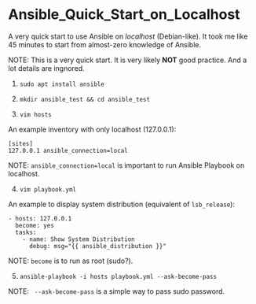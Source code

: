 # Ansible_Quick_Start_on_Localhost

A very quick start to use Ansible on *localhost* (Debian-like).
It took me like 45 minutes to start from almost-zero knowledge of Ansible.

NOTE: This is a very quick start. It is very likely **NOT** good practice. And a lot details are ingnored.

1. `sudo apt install ansible`

2. `mkdir ansible_test && cd ansible_test`

3. `vim hosts`

An example inventory with only localhost (127.0.0.1):

````
[sites]
127.0.0.1 ansible_connection=local
````

NOTE: `ansible_connection=local` is important to run Ansible Playbook on localhost.

4. `vim playbook.yml`

An example to display system distribution (equivalent of `lsb_release`):

````
- hosts: 127.0.0.1
  become: yes 
  tasks:
    - name: Show System Distribution
      debug: msg="{{ ansible_distribution }}"
````

NOTE: `become` is to run as root (sudo?).

5. `ansible-playbook -i hosts playbook.yml --ask-become-pass`

NOTE: ` --ask-become-pass` is a simple way to pass sudo password.
